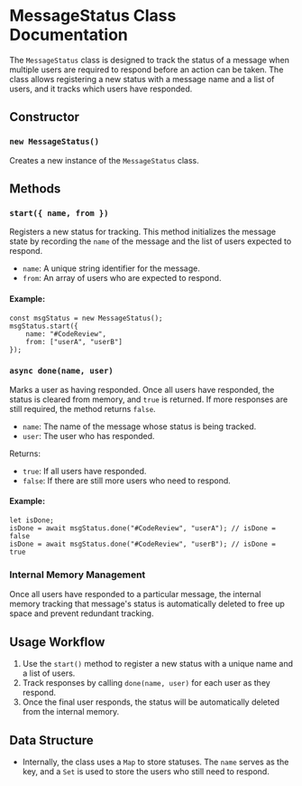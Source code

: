 # MessageStatus Class Documentation

The `MessageStatus` class is designed to track the status of a message when multiple users are required to respond before an action can be taken. The class allows registering a new status with a message name and a list of users, and it tracks which users have responded.

## Constructor

### `new MessageStatus()`

Creates a new instance of the `MessageStatus` class.

## Methods

### `start({ name, from })`

Registers a new status for tracking. This method initializes the message state by recording the `name` of the message and the list of users expected to respond.

- `name`: A unique string identifier for the message.
- `from`: An array of users who are expected to respond.

#### Example:
	const msgStatus = new MessageStatus();
	msgStatus.start({
	    name: "#CodeReview",
	    from: ["userA", "userB"]
	});

### `async done(name, user)`

Marks a user as having responded. Once all users have responded, the status is cleared from memory, and `true` is returned. If more responses are still required, the method returns `false`.

- `name`: The name of the message whose status is being tracked.
- `user`: The user who has responded.

Returns:
- `true`: If all users have responded.
- `false`: If there are still more users who need to respond.

#### Example:
	let isDone;
	isDone = await msgStatus.done("#CodeReview", "userA"); // isDone = false
	isDone = await msgStatus.done("#CodeReview", "userB"); // isDone = true

### Internal Memory Management

Once all users have responded to a particular message, the internal memory tracking that message's status is automatically deleted to free up space and prevent redundant tracking.

## Usage Workflow

1. Use the `start()` method to register a new status with a unique name and a list of users.
2. Track responses by calling `done(name, user)` for each user as they respond.
3. Once the final user responds, the status will be automatically deleted from the internal memory.

## Data Structure

- Internally, the class uses a `Map` to store statuses. The `name` serves as the key, and a `Set` is used to store the users who still need to respond.

